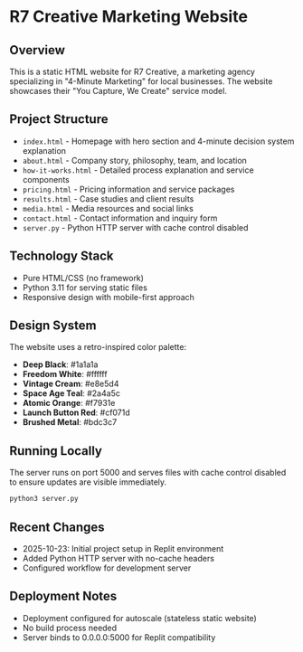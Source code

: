 # R7 Creative Marketing Website

## Overview
This is a static HTML website for R7 Creative, a marketing agency specializing in "4-Minute Marketing" for local businesses. The website showcases their "You Capture, We Create" service model.

## Project Structure
- `index.html` - Homepage with hero section and 4-minute decision system explanation
- `about.html` - Company story, philosophy, team, and location
- `how-it-works.html` - Detailed process explanation and service components
- `pricing.html` - Pricing information and service packages
- `results.html` - Case studies and client results
- `media.html` - Media resources and social links
- `contact.html` - Contact information and inquiry form
- `server.py` - Python HTTP server with cache control disabled

## Technology Stack
- Pure HTML/CSS (no framework)
- Python 3.11 for serving static files
- Responsive design with mobile-first approach

## Design System
The website uses a retro-inspired color palette:
- **Deep Black**: #1a1a1a
- **Freedom White**: #ffffff
- **Vintage Cream**: #e8e5d4
- **Space Age Teal**: #2a4a5c
- **Atomic Orange**: #f7931e
- **Launch Button Red**: #cf071d
- **Brushed Metal**: #bdc3c7

## Running Locally
The server runs on port 5000 and serves files with cache control disabled to ensure updates are visible immediately.

```bash
python3 server.py
```

## Recent Changes
- 2025-10-23: Initial project setup in Replit environment
- Added Python HTTP server with no-cache headers
- Configured workflow for development server

## Deployment Notes
- Deployment configured for autoscale (stateless static website)
- No build process needed
- Server binds to 0.0.0.0:5000 for Replit compatibility
